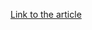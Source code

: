 [Link to the article](https://association-secure-transactions.eu/east-publishes-fraud-update-2-2018/)

